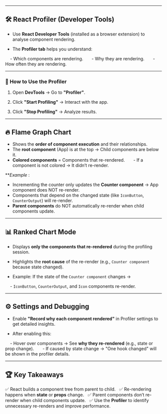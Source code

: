 

---

## 🛠️ **React Profiler (Developer Tools)**

- Use **React Developer Tools** (installed as a browser extension) to analyse component rendering.  

- The **Profiler tab** helps you understand:  

    - Which components are rendering.  
    - Why they are rendering.  
    - How often they are rendering.  

---
### 🚀 **How to Use the Profiler**

1. Open **DevTools** → Go to **"Profiler"**.  

2. Click **"Start Profiling"** → Interact with the app.  

3. Click **"Stop Profiling"** → Analyze results.  

  

---

## 🔥 **Flame Graph Chart**

- Shows the **order of component execution** and their relationships.  
- The **root component** (App) is at the top → Child components are below it.  
- **Colored components** = Components that re-rendered.  
    - If a component is not colored → It didn’t re-render.  

***Example* :

- Incrementing the counter only updates the **Counter component** → App component does NOT re-render.  
- Components that depend on the changed state (like `IconButton`, `CounterOutput`) will re-render.  
- **Parent components** do NOT automatically re-render when child components update.  


---

## 📊 **Ranked Chart Mode**

- Displays **only the components that re-rendered** during the profiling session.  

- Highlights the **root cause** of the re-render (e.g., `Counter component` because state changed).  

- Example: If the state of the `Counter component` changes →  

    - `IconButton`, `CounterOutput`, and `Icon` components re-render.  


---

## ⚙️ **Settings and Debugging**

- Enable **"Record why each component rendered"** in Profiler settings to get detailed insights.  

- After enabling this:  

    - Hover over components → See **why they re-rendered** (e.g., state or prop change).  
    - If caused by state change → "One hook changed" will be shown in the profiler details.  

---

## 🏆 **Key Takeaways**  

✅ React builds a component tree from parent to child.  
✅ Re-rendering happens when **state** or **props** change.  
✅ Parent components don’t re-render when child components update.  
✅ Use the **Profiler** to identify unnecessary re-renders and improve performance.